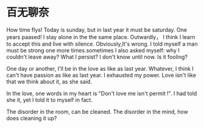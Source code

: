 百无聊奈
======

How time flys! Today is sunday, but in last year it must be saturday. One years paased! I stay alone in the the same place. Outwardly， I think I learn to accept this and live with silence. Obviously,It's wrong. I told myself a man must be strong one more times.sometimes I also asked myself: why I couldn't leave away? What I persist? I don't know until now. Is it fooling?

One day or another, I'll be in the love as like as last year. Whatever, I think I can't have passion as like as last year. I exhausted my power. Love isn't like that we think about it, as she said.

In the love, one words in my heart is "Don't love me isn't permit !". I had told she it, yet I told it to myself in fact.

The disorder in the room, can be cleaned. The disorder in the mind, how does cleaning it up?

